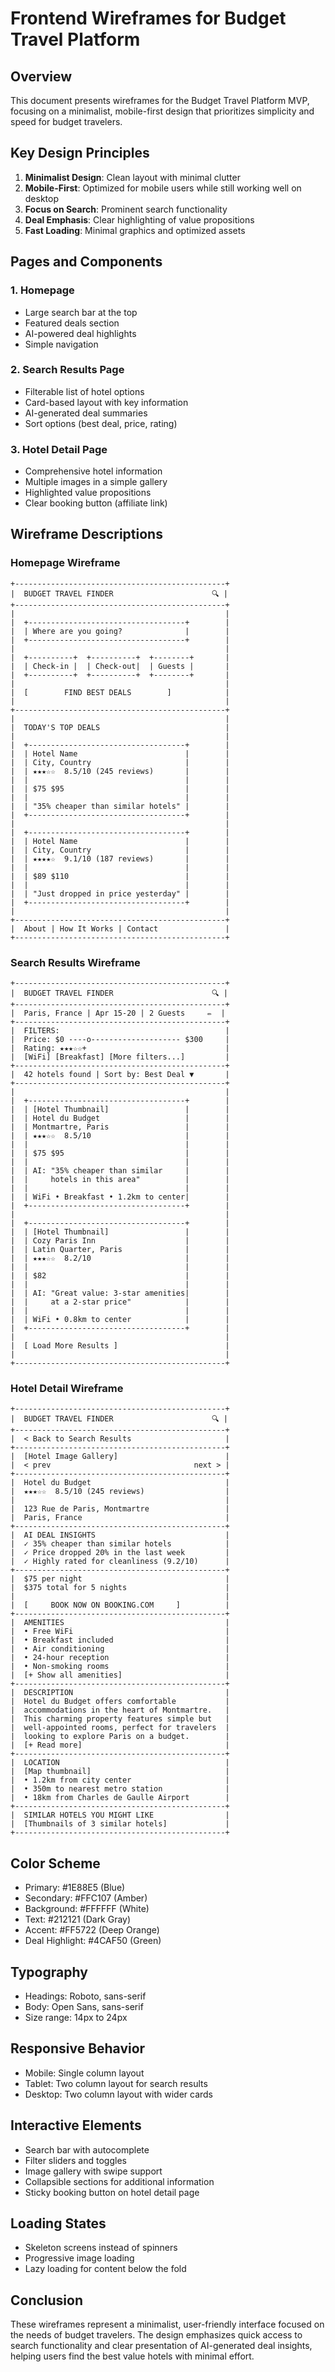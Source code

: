# Frontend Wireframes for Budget Travel Platform

## Overview
This document presents wireframes for the Budget Travel Platform MVP, focusing on a minimalist, mobile-first design that prioritizes simplicity and speed for budget travelers.

## Key Design Principles
1. **Minimalist Design**: Clean layout with minimal clutter
2. **Mobile-First**: Optimized for mobile users while still working well on desktop
3. **Focus on Search**: Prominent search functionality
4. **Deal Emphasis**: Clear highlighting of value propositions
5. **Fast Loading**: Minimal graphics and optimized assets

## Pages and Components

### 1. Homepage
- Large search bar at the top
- Featured deals section
- AI-powered deal highlights
- Simple navigation

### 2. Search Results Page
- Filterable list of hotel options
- Card-based layout with key information
- AI-generated deal summaries
- Sort options (best deal, price, rating)

### 3. Hotel Detail Page
- Comprehensive hotel information
- Multiple images in a simple gallery
- Highlighted value propositions
- Clear booking button (affiliate link)

## Wireframe Descriptions

### Homepage Wireframe
```
+-----------------------------------------------+
|  BUDGET TRAVEL FINDER                      🔍 |
+-----------------------------------------------+
|                                               |
|  +-----------------------------------+        |
|  | Where are you going?              |        |
|  +-----------------------------------+        |
|                                               |
|  +----------+  +----------+  +--------+       |
|  | Check-in |  | Check-out|  | Guests |       |
|  +----------+  +----------+  +--------+       |
|                                               |
|  [        FIND BEST DEALS        ]            |
|                                               |
+-----------------------------------------------+
|                                               |
|  TODAY'S TOP DEALS                            |
|                                               |
|  +-----------------------------------+        |
|  | Hotel Name                        |        |
|  | City, Country                     |        |
|  | ★★★☆☆  8.5/10 (245 reviews)       |        |
|  |                                   |        |
|  | $75 $95                           |        |
|  |                                   |        |
|  | "35% cheaper than similar hotels" |        |
|  +-----------------------------------+        |
|                                               |
|  +-----------------------------------+        |
|  | Hotel Name                        |        |
|  | City, Country                     |        |
|  | ★★★★☆  9.1/10 (187 reviews)       |        |
|  |                                   |        |
|  | $89 $110                          |        |
|  |                                   |        |
|  | "Just dropped in price yesterday" |        |
|  +-----------------------------------+        |
|                                               |
+-----------------------------------------------+
|  About | How It Works | Contact               |
+-----------------------------------------------+
```

### Search Results Wireframe
```
+-----------------------------------------------+
|  BUDGET TRAVEL FINDER                      🔍 |
+-----------------------------------------------+
|  Paris, France | Apr 15-20 | 2 Guests     ✏️  |
+-----------------------------------------------+
|  FILTERS:                                     |
|  Price: $0 ----o-------------------- $300     |
|  Rating: ★★★☆☆+                               |
|  [WiFi] [Breakfast] [More filters...]         |
+-----------------------------------------------+
|  42 hotels found | Sort by: Best Deal ▼       |
+-----------------------------------------------+
|                                               |
|  +-----------------------------------+        |
|  | [Hotel Thumbnail]                 |        |
|  | Hotel du Budget                   |        |
|  | Montmartre, Paris                 |        |
|  | ★★★☆☆  8.5/10                     |        |
|  |                                   |        |
|  | $75 $95                           |        |
|  |                                   |        |
|  | AI: "35% cheaper than similar     |        |
|  |     hotels in this area"          |        |
|  |                                   |        |
|  | WiFi • Breakfast • 1.2km to center|        |
|  +-----------------------------------+        |
|                                               |
|  +-----------------------------------+        |
|  | [Hotel Thumbnail]                 |        |
|  | Cozy Paris Inn                    |        |
|  | Latin Quarter, Paris              |        |
|  | ★★★☆☆  8.2/10                     |        |
|  |                                   |        |
|  | $82                               |        |
|  |                                   |        |
|  | AI: "Great value: 3-star amenities|        |
|  |     at a 2-star price"            |        |
|  |                                   |        |
|  | WiFi • 0.8km to center            |        |
|  +-----------------------------------+        |
|                                               |
|  [ Load More Results ]                        |
|                                               |
+-----------------------------------------------+
```

### Hotel Detail Wireframe
```
+-----------------------------------------------+
|  BUDGET TRAVEL FINDER                      🔍 |
+-----------------------------------------------+
|  < Back to Search Results                     |
+-----------------------------------------------+
|  [Hotel Image Gallery]                        |
|  < prev                                next > |
+-----------------------------------------------+
|  Hotel du Budget                              |
|  ★★★☆☆  8.5/10 (245 reviews)                  |
|                                               |
|  123 Rue de Paris, Montmartre                 |
|  Paris, France                                |
+-----------------------------------------------+
|  AI DEAL INSIGHTS                             |
|  ✓ 35% cheaper than similar hotels            |
|  ✓ Price dropped 20% in the last week         |
|  ✓ Highly rated for cleanliness (9.2/10)      |
+-----------------------------------------------+
|  $75 per night                                |
|  $375 total for 5 nights                      |
|                                               |
|  [     BOOK NOW ON BOOKING.COM     ]          |
+-----------------------------------------------+
|  AMENITIES                                    |
|  • Free WiFi                                  |
|  • Breakfast included                         |
|  • Air conditioning                           |
|  • 24-hour reception                          |
|  • Non-smoking rooms                          |
|  [+ Show all amenities]                       |
+-----------------------------------------------+
|  DESCRIPTION                                  |
|  Hotel du Budget offers comfortable           |
|  accommodations in the heart of Montmartre.   |
|  This charming property features simple but   |
|  well-appointed rooms, perfect for travelers  |
|  looking to explore Paris on a budget.        |
|  [+ Read more]                                |
+-----------------------------------------------+
|  LOCATION                                     |
|  [Map thumbnail]                              |
|  • 1.2km from city center                     |
|  • 350m to nearest metro station              |
|  • 18km from Charles de Gaulle Airport        |
+-----------------------------------------------+
|  SIMILAR HOTELS YOU MIGHT LIKE                |
|  [Thumbnails of 3 similar hotels]             |
+-----------------------------------------------+
```

## Color Scheme
- Primary: #1E88E5 (Blue)
- Secondary: #FFC107 (Amber)
- Background: #FFFFFF (White)
- Text: #212121 (Dark Gray)
- Accent: #FF5722 (Deep Orange)
- Deal Highlight: #4CAF50 (Green)

## Typography
- Headings: Roboto, sans-serif
- Body: Open Sans, sans-serif
- Size range: 14px to 24px

## Responsive Behavior
- Mobile: Single column layout
- Tablet: Two column layout for search results
- Desktop: Two column layout with wider cards

## Interactive Elements
- Search bar with autocomplete
- Filter sliders and toggles
- Image gallery with swipe support
- Collapsible sections for additional information
- Sticky booking button on hotel detail page

## Loading States
- Skeleton screens instead of spinners
- Progressive image loading
- Lazy loading for content below the fold

## Conclusion
These wireframes represent a minimalist, user-friendly interface focused on the needs of budget travelers. The design emphasizes quick access to search functionality and clear presentation of AI-generated deal insights, helping users find the best value hotels with minimal effort.
